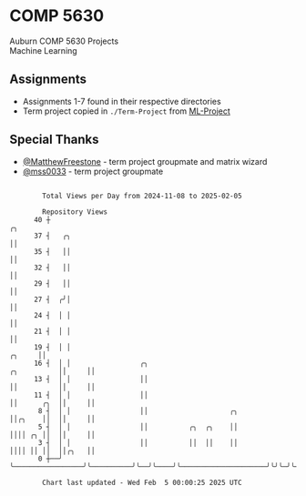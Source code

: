 # COMP 5630
Auburn COMP 5630 Projects  
Machine Learning

## Assignments
- Assignments 1-7 found in their respective directories
- Term project copied in `./Term-Project` from [ML-Project](https://github.com/wumphlett/ML-Project)

## Special Thanks
- [@MatthewFreestone](https://github.com/MatthewFreestone) - term project groupmate and matrix wizard
- [@mss0033](https://github.com/mss0033) - term project groupmate

```

        Total Views per Day from 2024-11-08 to 2025-02-05

        Repository Views
      40 ┼                                                                                      ╭╮
      37 ┤   ╭╮                                                                                 ││
      35 ┤   ││                                                                                 ││
      32 ┤   ││                                                                                 ││
      29 ┤   ││                                                                                 ││
      27 ┤  ╭╯│                                                                                 ││
      24 ┤  │ │                                                                                 ││
      21 ┤  │ │                                                                                 ││
      19 ┤  │ │                                                                          ╭╮     ││
      16 ┤  │ │                 ╭╮                                           ╭╮          ││     ││
      13 ┤  │ │                 ││                                           ││          ││     ││
      11 ┤  │ │                 ││                                           ││      ╭╮  ││     ││
       8 ┤  │ │                 ││                    ╭╮                     ││╭╮    ││  ││     ││
       5 ┤  │ │                 ││          ╭╮  ╭╮    ││                     ││││ ╭╮ ││  ││     ││
       3 ┤  │ │                 ││          ││  ││    ││                     ││││ ││ ││  ││╭╮   ││
       0 ┼──╯ ╰─────────────────╯╰──────────╯╰──╯╰────╯╰─────────────────────╯╰╯╰─╯╰─╯╰──╯╰╯╰───╯╰─

        Chart last updated - Wed Feb  5 00:00:25 2025 UTC
        
```

